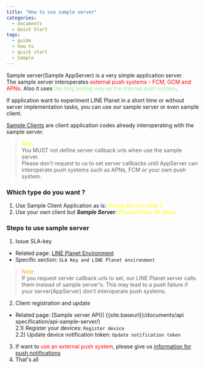 ```yaml
---
title: "How to use sample server"
categories:
  - documents
  - Quick Start 
tags:
  - guide
  - how to
  - quick start
  - Sample
---
```


Sample server(Sample AppServer) is a very simple application server.  <br>
The sample server interoperates <span style="color:red">external push systems - FCM, GCM and APNs</span>.
Also it uses  <span style="color:lightgreen">the long polling way as the internal push system</span>.

If application want to experiment LINE Planet in a short time or without server implementation tasks, you can use our sample server or even sample client.

[Sample Clients]({{site.baseurl}}/documents/sample/sample-client-codes/) are client application codes already interoperating with the sample server.

> <span style="color:yellow"> Note </span> <br>
> You MUST not define server callback urls when use the sample server.<br>
> Please don't request to us to set server callbacks until AppServer can interoperate push systems such as APNs, FCM or your own push system. 


### Which type do you want ?
1. Use Sample Client Application as is: <span style="color:yellow"> Please Do only Step 1 </span>
1. Use your own client but ***Sample Server***: <span style="color:yellow">Please Follow all steps</span>

### Steps to use sample server
1. Issue SLA-key 
  * Related page: [LINE Planet Environment]( {{site.baseurl}}/documents/article/art-planet-env/ )
  * Specific section: `SLA Key and LINE Planet environment`
> <span style="color:orange"> Note </span> <br>
> If you request server callback urls to set, our LINE Planet server calls them instead of sample server's.
> This may lead to a push failure if your server(AppServer) don't interoperate push systems.


2. Client registration and update
* Related page: [Sample server API]( {{site.baseurl}}/documents/api specification/api-sample-server/) <br>
2.1) Register your devices: `Register device`<br>
2.2) Update device notification token: `Update notification token` 
3. If want to <span style="color:red">use an external push system</span>, please give us [information for push notifications]( {{site.baseurl}}/documents/sample/sample-push/)
4. That's all



